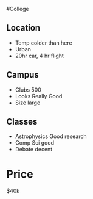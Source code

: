 #College

## Location
- Temp colder than here 
- Urban 
- 20hr car, 4 hr flight 
## Campus
- Clubs 500
- Looks Really Good 
- Size large 
## Classes
- Astrophysics Good research 
- Comp Sci good 
- Debate decent 
# Price
$40k